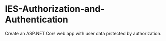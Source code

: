 # IES-Authorization-and-Authentication
Create an ASP.NET Core web app with user data protected by authorization.
